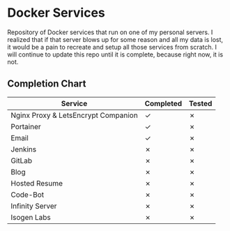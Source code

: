 # Docker Services
Repository of Docker services that run on one of my personal servers.  I realized that if that server blows up for some reason and all my data is lost, it would be a pain to recreate and setup all those services from scratch.  I will continue to update this repo until it is complete, because right now, it is not.

## Completion Chart

| Service | Completed | Tested |
| ------- | --------- | ------ | 
| Nginx Proxy & LetsEncrypt Companion | ✓ | ✗ |
| Portainer | ✓ | ✗ |
| Email | ✓ | ✗ |
| Jenkins | ✗ | ✗ |
| GitLab | ✗ | ✗ |
| Blog | ✗ | ✗ |
| Hosted Resume | ✗ | ✗ |
| Code-Bot | ✗ | ✗ |
| Infinity Server | ✗ | ✗ |
| Isogen Labs | ✗ | ✗ |

